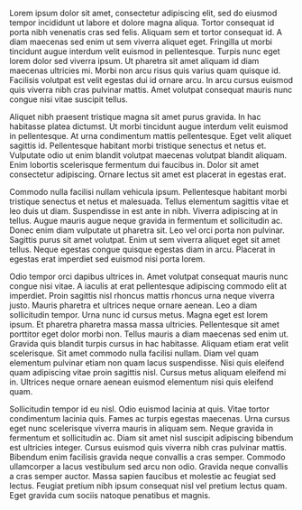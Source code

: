 Lorem ipsum dolor sit amet, consectetur adipiscing elit, sed do eiusmod tempor incididunt ut labore et dolore magna aliqua. Tortor consequat id porta nibh venenatis cras sed felis. Aliquam sem et tortor consequat id. A diam maecenas sed enim ut sem viverra aliquet eget. Fringilla ut morbi tincidunt augue interdum velit euismod in pellentesque. Turpis nunc eget lorem dolor sed viverra ipsum. Ut pharetra sit amet aliquam id diam maecenas ultricies mi. Morbi non arcu risus quis varius quam quisque id. Facilisis volutpat est velit egestas dui id ornare arcu. In arcu cursus euismod quis viverra nibh cras pulvinar mattis. Amet volutpat consequat mauris nunc congue nisi vitae suscipit tellus.

Aliquet nibh praesent tristique magna sit amet purus gravida. In hac habitasse platea dictumst. Ut morbi tincidunt augue interdum velit euismod in pellentesque. At urna condimentum mattis pellentesque. Eget velit aliquet sagittis id. Pellentesque habitant morbi tristique senectus et netus et. Vulputate odio ut enim blandit volutpat maecenas volutpat blandit aliquam. Enim lobortis scelerisque fermentum dui faucibus in. Dolor sit amet consectetur adipiscing. Ornare lectus sit amet est placerat in egestas erat.

Commodo nulla facilisi nullam vehicula ipsum. Pellentesque habitant morbi tristique senectus et netus et malesuada. Tellus elementum sagittis vitae et leo duis ut diam. Suspendisse in est ante in nibh. Viverra adipiscing at in tellus. Augue mauris augue neque gravida in fermentum et sollicitudin ac. Donec enim diam vulputate ut pharetra sit. Leo vel orci porta non pulvinar. Sagittis purus sit amet volutpat. Enim ut sem viverra aliquet eget sit amet tellus. Neque egestas congue quisque egestas diam in arcu. Placerat in egestas erat imperdiet sed euismod nisi porta lorem.

Odio tempor orci dapibus ultrices in. Amet volutpat consequat mauris nunc congue nisi vitae. A iaculis at erat pellentesque adipiscing commodo elit at imperdiet. Proin sagittis nisl rhoncus mattis rhoncus urna neque viverra justo. Mauris pharetra et ultrices neque ornare aenean. Leo a diam sollicitudin tempor. Urna nunc id cursus metus. Magna eget est lorem ipsum. Et pharetra pharetra massa massa ultricies. Pellentesque sit amet porttitor eget dolor morbi non. Tellus mauris a diam maecenas sed enim ut. Gravida quis blandit turpis cursus in hac habitasse. Aliquam etiam erat velit scelerisque. Sit amet commodo nulla facilisi nullam. Diam vel quam elementum pulvinar etiam non quam lacus suspendisse. Nisi quis eleifend quam adipiscing vitae proin sagittis nisl. Cursus metus aliquam eleifend mi in. Ultrices neque ornare aenean euismod elementum nisi quis eleifend quam.

Sollicitudin tempor id eu nisl. Odio euismod lacinia at quis. Vitae tortor condimentum lacinia quis. Fames ac turpis egestas maecenas. Urna cursus eget nunc scelerisque viverra mauris in aliquam sem. Neque gravida in fermentum et sollicitudin ac. Diam sit amet nisl suscipit adipiscing bibendum est ultricies integer. Cursus euismod quis viverra nibh cras pulvinar mattis. Bibendum enim facilisis gravida neque convallis a cras semper. Commodo ullamcorper a lacus vestibulum sed arcu non odio. Gravida neque convallis a cras semper auctor. Massa sapien faucibus et molestie ac feugiat sed lectus. Feugiat pretium nibh ipsum consequat nisl vel pretium lectus quam. Eget gravida cum sociis natoque penatibus et magnis.